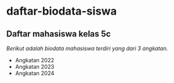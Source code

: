 daftar-biodata-siswa
==
Daftar mahasiswa kelas 5c
--
*Berikut adalah biodata mahasiswa terdiri yang dari 3 angkatan.*
- Angkatan 2022
- Angkatan 2023
- Angkatan 2024
